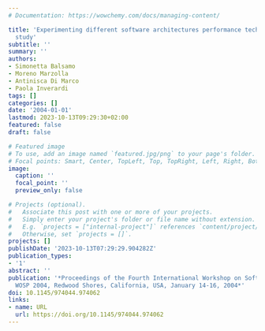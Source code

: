 ```yaml
---
# Documentation: https://wowchemy.com/docs/managing-content/

title: 'Experimenting different software architectures performance techniques: a case
  study'
subtitle: ''
summary: ''
authors:
- Simonetta Balsamo
- Moreno Marzolla
- Antinisca Di Marco
- Paola Inverardi
tags: []
categories: []
date: '2004-01-01'
lastmod: 2023-10-13T09:29:30+02:00
featured: false
draft: false

# Featured image
# To use, add an image named `featured.jpg/png` to your page's folder.
# Focal points: Smart, Center, TopLeft, Top, TopRight, Left, Right, BottomLeft, Bottom, BottomRight.
image:
  caption: ''
  focal_point: ''
  preview_only: false

# Projects (optional).
#   Associate this post with one or more of your projects.
#   Simply enter your project's folder or file name without extension.
#   E.g. `projects = ["internal-project"]` references `content/project/deep-learning/index.md`.
#   Otherwise, set `projects = []`.
projects: []
publishDate: '2023-10-13T07:29:29.904282Z'
publication_types:
- '1'
abstract: ''
publication: '*Proceedings of the Fourth International Workshop on Software and Performance,
  WOSP 2004, Redwood Shores, California, USA, January 14-16, 2004*'
doi: 10.1145/974044.974062
links:
- name: URL
  url: https://doi.org/10.1145/974044.974062
---
```

